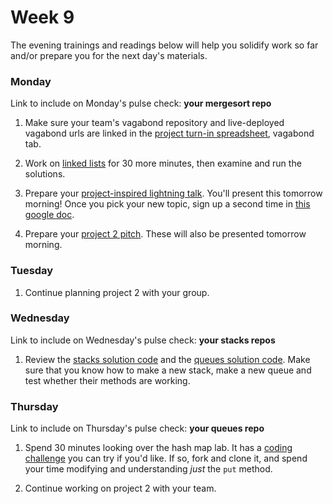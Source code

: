 # Week 9

The evening trainings and readings below will help you solidify work so far and/or prepare you for the next day's materials.


### Monday


Link to include on Monday's pulse check: **your mergesort repo** 

1. Make sure your team's vagabond repository and live-deployed vagabond urls are linked in the [project turn-in spreadsheet](https://docs.google.com/spreadsheets/d/1vzxkkVwX2zU40BZArMknoHMYlu_5bVmyNYAEBMJXH5E/edit), vagabond tab.

1. Work on [linked lists](https://github.com/sf-wdi-34/ruby-linked-list) for 30 more minutes, then examine and run the solutions. 

1. Prepare your [project-inspired lightning talk](https://github.com/sf-wdi-34/ruby-lightning-talks#part-ii---project-based-talk). You'll present this tomorrow morning! Once you pick your new topic, sign up a second time in [this google doc](https://docs.google.com/spreadsheets/d/1L-gFsFvXYKqLjJe28th0F98fgQJ3rZ3XwlXTlr7jquc/edit?usp=sharing). 

1. Prepare your [project 2 pitch](https://github.com/sf-wdi-34/project-2/blob/master/lightning-pitch.md). These will also be presented tomorrow morning. 




### Tuesday

1. Continue planning project 2 with your group.

### Wednesday

Link to include on Wednesday's pulse check: **your stacks repos** 


1. Review the [stacks solution code](https://github.com/sf-wdi-34/stacks/blob/solution/stacks.rb) and the [queues solution code](https://github.com/sf-wdi-34/queues/blob/solution/queue.rb). Make sure that you know how to make a new stack, make a new queue and test whether their methods are working.



### Thursday

Link to include on Thursday's pulse check: **your queues repo** 

1. Spend 30 minutes looking over the hash map lab.  It has a [coding challenge](https://github.com/sf-wdi-34/hash-map-lab#coding-challenge) you can try if you'd like. If so, fork and clone it, and spend your time modifying and understanding *just* the `put` method. 

1. Continue working on project 2 with your team. 

<!--
### Weekend

-->

